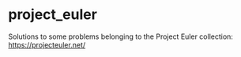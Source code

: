 # project_euler
Solutions to some problems belonging to the Project Euler collection: https://projecteuler.net/
